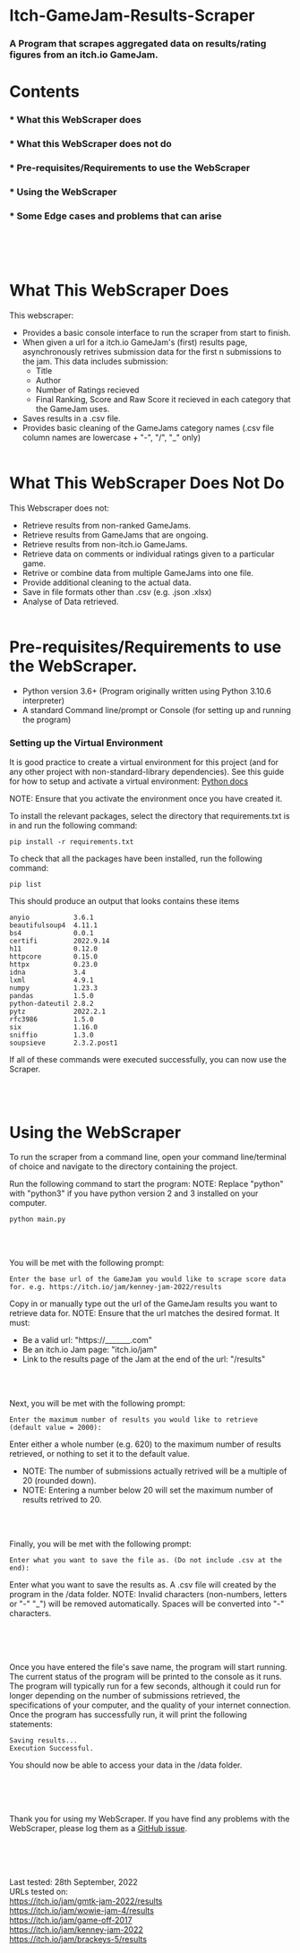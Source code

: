 # Itch-GameJam-Results-Scraper
### A Program that scrapes aggregated data on results/rating figures from an itch.io GameJam. 

# Contents

###  * What this WebScraper does
###  * What this WebScraper does not do
###  * Pre-requisites/Requirements to use the WebScraper
###  * Using the WebScraper
###  * Some Edge cases and problems that can arise

  
  
   
<br/><br/><br/>

# What This WebScraper Does
This webscraper: 
- Provides a basic console interface to run the scraper from start to finish.
- When given a url for a itch.io GameJam's (first) results page, asynchronously retrives submission data for the first n submissions to the jam. This data includes submission:
  - Title
  - Author
  - Number of Ratings recieved
  - Final Ranking, Score and Raw Score it recieved in each category that the GameJam uses.
- Saves results in a .csv file.
- Provides basic cleaning of the GameJams category names (.csv file column names are lowercase + "-", "/", "_" only)
<br/><br/>

# What This WebScraper Does Not Do
This Webscraper does not:
- Retrieve results from non-ranked GameJams.
- Retrieve results from GameJams that are ongoing.
- Retrieve results from non-itch.io GameJams.
- Retrieve data on comments or individual ratings given to a particular game.
- Retrive or combine data from multiple GameJams into one file.
- Provide additional cleaning to the actual data.
- Save in file formats other than .csv (e.g. .json .xlsx)
- Analyse of Data retrieved.
<br/><br/>

# Pre-requisites/Requirements to use the WebScraper.

- Python version 3.6+ (Program originally written using Python 3.10.6 interpreter)
- A standard Command line/prompt or Console (for setting up and running the program)

### Setting up the Virtual Environment
It is good practice to create a virtual environment for this project (and for any other project with non-standard-library dependencies).
See this guide for how to setup and activate a virtual environment: [Python docs](https://packaging.python.org/en/latest/guides/installing-using-pip-and-virtual-environments/#creating-a-virtual-environment "Python docs")

NOTE: Ensure that you activate the environment once you have created it.

To install the relevant packages, select the directory that requirements.txt is in and run the following command:
```
pip install -r requirements.txt
```

To check that all the packages have been installed, run the following command:
```
pip list
```
This should produce an output that looks contains these items
```
anyio           3.6.1
beautifulsoup4  4.11.1
bs4             0.0.1
certifi         2022.9.14
h11             0.12.0
httpcore        0.15.0
httpx           0.23.0
idna            3.4
lxml            4.9.1
numpy           1.23.3
pandas          1.5.0
python-dateutil 2.8.2
pytz            2022.2.1
rfc3986         1.5.0
six             1.16.0
sniffio         1.3.0
soupsieve       2.3.2.post1
```

If all of these commands were executed successfully, you can now use the Scraper.

<br/>
<br/>

# Using the WebScraper
To run the scraper from a command line, open your command line/terminal of choice and navigate to the directory containing the project.

Run the following command to start the program:
NOTE: Replace "python" with "python3" if you have python version 2 and 3 installed on your computer.
```
python main.py
```
<br/>
<br/>

You will be met with the following prompt:
```
Enter the base url of the GameJam you would like to scrape score data for. e.g. https://itch.io/jam/kenney-jam-2022/results  

```
Copy in or manually type out the url of the GameJam results you want to retrieve data for.
NOTE: Ensure that the url matches the desired format. It must:
- Be a valid url: "https://_______.com"
- Be an itch.io Jam page: "itch.io/jam"
- Link to the results page of the Jam at the end of the url: "/results"

<br/>
<br/>

Next, you will be met with the following prompt:
```
Enter the maximum number of results you would like to retrieve (default value = 2000): 

```
Enter either a whole number (e.g. 620) to the maximum number of results retrieved, or nothing to set it to the default value.
- NOTE: The number of submissions actually retrived will be a multiple of 20 (rounded down).
- NOTE: Entering a number below 20 will set the maximum number of results retrived to 20.

<br/>
<br/>

Finally, you will be met with the following prompt:
```
Enter what you want to save the file as. (Do not include .csv at the end):

```
Enter what you want to save the results as. A .csv file will created by the program in the /data folder.
NOTE: Invalid characters (non-numbers, letters or "-" "_") will be removed automatically. Spaces will be converted into "-" characters.

<br/>
<br/>
<br/>

Once you have entered the file's save name, the program will start running.
The current status of the program will be printed to the console as it runs.
The program will typically run for a few seconds, although it could run for longer depending on the number of submissions retrieved, the specifications of your computer, and the quality of your internet connection.
Once the program has successfully run, it will print the following statements:
```
Saving results...
Execution Successful.
```

You should now be able to access your data in the /data folder.


<br/>
<br/>
<br/>



Thank you for using my WebScraper.
If you have find any problems with the WebScraper, please log them as a [GitHub issue](https://github.com/aaFurze/Itch-GameJam-Results-Scraper/issues "GitHub Issues link").


<br/>
<br/>
<br/>

Last tested: 28th September, 2022  
URLs tested on:  
  https://itch.io/jam/gmtk-jam-2022/results   
  https://itch.io/jam/wowie-jam-4/results  
  https://itch.io/jam/game-off-2017  
  https://itch.io/jam/kenney-jam-2022  
  https://itch.io/jam/brackeys-5/results  